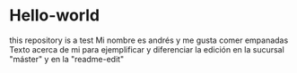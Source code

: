 # Hello-world
this repository is a test
Mi nombre es andrés y me gusta comer empanadas
Texto acerca de mi para ejemplificar y diferenciar la edición en la sucursal "máster" y en la "readme-edit"
